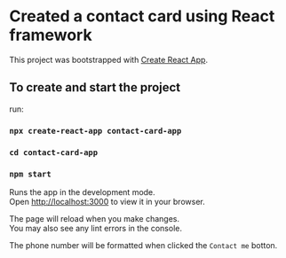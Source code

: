 # Created a contact card using React framework

This project was bootstrapped with [Create React App](https://github.com/facebook/create-react-app).

## To create and start the project

run:

### `npx create-react-app contact-card-app`
### `cd contact-card-app`
###  `npm start`

Runs the app in the development mode.\
Open [http://localhost:3000](http://localhost:3000) to view it in your browser.

The page will reload when you make changes.\
You may also see any lint errors in the console.

The phone number will be formatted when clicked the `Contact me` botton.